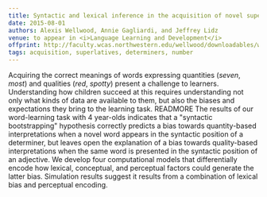 ```yaml
---
title: Syntactic and lexical inference in the acquisition of novel superlatives
date: 2015-08-01
authors: Alexis Wellwood, Annie Gagliardi, and Jeffrey Lidz
venue: to appear in <i>Language Learning and Development</i>
offprint: http://faculty.wcas.northwestern.edu/wellwood/downloadables/wgl_LLD_preproof.pdf 
tags: acquisition, superlatives, determiners, number
---
```


Acquiring the correct meanings of words expressing quantities (*seven*, *most*) and qualities (*red*, *spotty*) present a challenge to learners. Understanding how children succeed at this requires understanding not only what kinds of data are available to them, but also the biases and expectations they bring to the learning task. READMORE The results of our word-learning task with 4 year-olds indicates that a \"syntactic bootstrapping\" hypothesis correctly predicts a bias towards quantity-based interpretations when a novel word appears in the syntactic position of a determiner, but leaves open the explanation of a bias towards quality-based interpretations when the same word is presented in the syntactic position of an adjective. We develop four computational models that differentially encode how lexical, conceptual, and perceptual factors could generate the latter bias. Simulation results suggest it results from a combination of lexical bias and perceptual encoding. 

